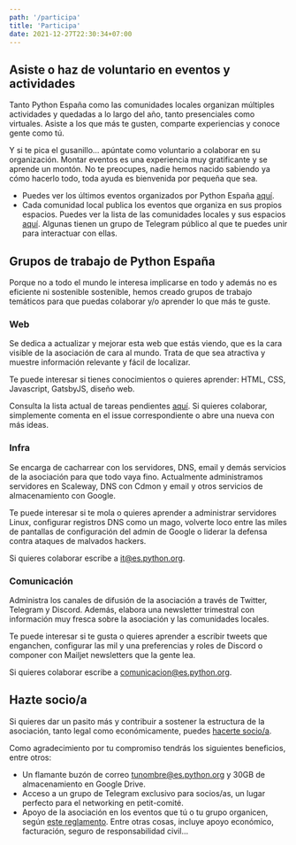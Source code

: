 ```yaml
---
path: '/participa'
title: 'Participa'
date: 2021-12-27T22:30:34+07:00
---
```


## Asiste o haz de voluntario en eventos y actividades

Tanto Python España como las comunidades locales organizan múltiples actividades y quedadas a lo largo del año, tanto presenciales como virtuales. Asiste a los que más te gusten, comparte experiencias y conoce gente como tú. 

Y si te pica el gusanillo... apúntate como voluntario a colaborar en su organización. Montar eventos es una experiencia muy gratificante y se aprende un montón. No te preocupes, nadie hemos nacido sabiendo ya cómo hacerlo todo, toda ayuda es bienvenida por pequeña que sea.

- Puedes ver los últimos eventos organizados por Python España [aquí](/eventos/).
- Cada comunidad local publica los eventos que organiza en sus propios espacios. Puedes ver la lista de las comunidades locales y sus espacios [aquí](/comunidades/). Algunas tienen un grupo de Telegram público al que te puedes unir para interactuar con ellas.

## Grupos de trabajo de Python España
Porque no a todo el mundo le interesa implicarse en todo y además no es eficiente ni sostenible sostenible, hemos creado grupos de trabajo temáticos para que puedas colaborar y/o aprender lo que más te guste. 

### Web
Se dedica a actualizar y mejorar esta web que estás viendo, que es la cara visible de la asociación de cara al mundo. Trata de que sea atractiva y muestre información relevante y fácil de localizar.

Te puede interesar si tienes conocimientos o quieres aprender: HTML, CSS, Javascript, GatsbyJS, diseño web.

Consulta la lista actual de tareas pendientes [aquí](https://github.com/python-spain/web-ng/issues). Si quieres colaborar, simplemente comenta en el issue correspondiente o abre una nueva con más ideas.

### Infra
Se encarga de cacharrear con los servidores, DNS, email y demás servicios de la asociación para que todo vaya fino. Actualmente administramos servidores en Scaleway, DNS con Cdmon y email y otros servicios de almacenamiento con Google.

Te puede interesar si te mola o quieres aprender a administrar servidores Linux, configurar registros DNS como un mago, volverte loco entre las miles de pantallas de configuración del admin de Google o liderar la defensa contra ataques de malvados hackers.

Si quieres colaborar escribe a [it@es.python.org](mailto:it@es.python.org).

### Comunicación
Administra los canales de difusión de la asociación a través de Twitter, Telegram y Discord. Además, elabora una newsletter trimestral con información muy fresca sobre la asociación y las comunidades locales.

Te puede interesar si te gusta o quieres aprender a escribir tweets que enganchen, configurar las mil y una preferencias y roles de Discord o componer con Mailjet newsletters que la gente lea.

Si quieres colaborar escribe a [comunicacion@es.python.org](mailto:comunicacion@es.python.org).

## Hazte socio/a
Si quieres dar un pasito más y contribuir a sostener la estructura de la asociación, tanto legal como económicamente, puedes [hacerte socio/a](/hazte-socio/).

Como agradecimiento por tu compromiso tendrás los siguientes beneficios, entre otros:
- Un flamante buzón de correo tunombre@es.python.org y 30GB de almacenamiento en Google Drive.
- Acceso a un grupo de Telegram exclusivo para socios/as, un lugar perfecto para el networking en petit-comité.
- Apoyo de la asociación en los eventos que tú o tu grupo organicen, según [este reglamento](https://comunidad.es.python.org/t/reglamento-apoyo-eventos-promovidos-por-personas-asociadas-a-python-espana/253). Entre otras cosas, incluye apoyo económico, facturación, seguro de responsabilidad civil...